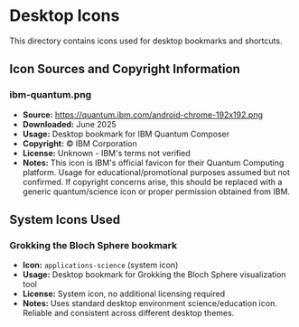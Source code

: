 # Desktop Icons

This directory contains icons used for desktop bookmarks and shortcuts.

## Icon Sources and Copyright Information

### ibm-quantum.png
- **Source:** https://quantum.ibm.com/android-chrome-192x192.png
- **Downloaded:** June 2025
- **Usage:** Desktop bookmark for IBM Quantum Composer
- **Copyright:** © IBM Corporation
- **License:** Unknown - IBM's terms not verified
- **Notes:** This icon is IBM's official favicon for their Quantum Computing platform. Usage for educational/promotional purposes assumed but not confirmed. If copyright concerns arise, this should be replaced with a generic quantum/science icon or proper permission obtained from IBM.

## System Icons Used

### Grokking the Bloch Sphere bookmark
- **Icon:** `applications-science` (system icon)
- **Usage:** Desktop bookmark for Grokking the Bloch Sphere visualization tool
- **License:** System icon, no additional licensing required
- **Notes:** Uses standard desktop environment science/education icon. Reliable and consistent across different desktop themes.

